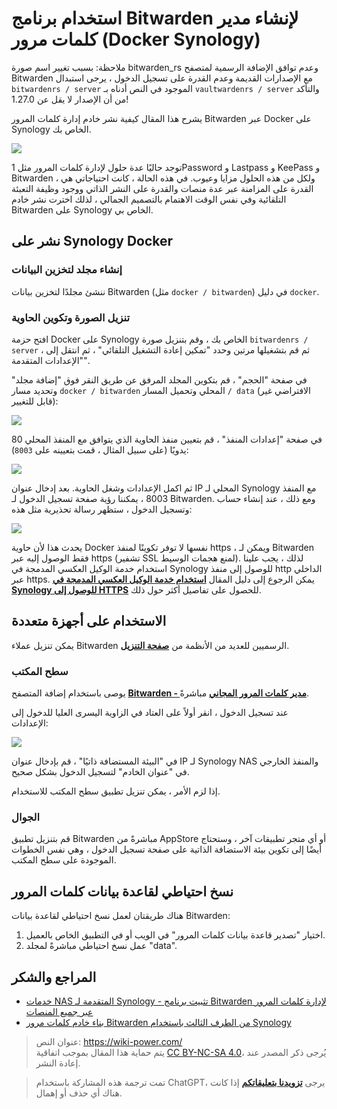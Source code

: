 # استخدام برنامج Bitwarden لإنشاء مدير كلمات مرور (Docker Synology)

ملاحظة: بسبب تغيير اسم صورة bitwarden_rs وعدم توافق الإضافة الرسمية لمتصفح Bitwarden مع الإصدارات القديمة وعدم القدرة على تسجيل الدخول ، يرجى استبدال `bitwardenrs / server` الموجود في النص أدناه بـ `vaultwardenrs / server` والتأكد من أن الإصدار لا يقل عن 1.27.0!

يشرح هذا المقال كيفية نشر خادم إدارة كلمات المرور Bitwarden عبر Docker على Synology الخاص بك.

![](https://wiki-media-1253965369.cos.ap-guangzhou.myqcloud.com/img/20210503221838.png)

توجد حاليًا عدة حلول لإدارة كلمات المرور مثل 1Password و Lastpass و KeePass و Bitwarden ، ولكل من هذه الحلول مزايا وعيوب. في هذه الحالة ، كانت احتياجاتي هي القدرة على المزامنة عبر عدة منصات والقدرة على النشر الذاتي ووجود وظيفة التعبئة التلقائية وفي نفس الوقت الاهتمام بالتصميم الجمالي ، لذلك اخترت نشر خادم Bitwarden على Synology الخاص بي.

## نشر على Synology Docker

### إنشاء مجلد لتخزين البيانات

ننشئ مجلدًا لتخزين بيانات Bitwarden (مثل `docker / bitwarden`) في دليل `docker`.

### تنزيل الصورة وتكوين الحاوية

افتح حزمة Docker على Synology الخاص بك ، وقم بتنزيل صورة `bitwardenrs / server` ، ثم قم بتشغيلها مرتين وحدد "تمكين إعادة التشغيل التلقائي" ، ثم انتقل إلى "الإعدادات المتقدمة".

في صفحة "الحجم" ، قم بتكوين المجلد المرفق عن طريق النقر فوق "إضافة مجلد" وتحديد مسار `docker / bitwarden` المحلي وتحميل المسار `/ data` (الافتراضي غير قابل للتغيير):

![](https://wiki-media-1253965369.cos.ap-guangzhou.myqcloud.com/img/20210503211711.png)

في صفحة "إعدادات المنفذ" ، قم بتعيين منفذ الحاوية الذي يتوافق مع المنفذ المحلي 80 يدويًا (على سبيل المثال ، قمت بتعيينه على `8003`):

![](https://wiki-media-1253965369.cos.ap-guangzhou.myqcloud.com/img/20210503211759.png)

ثم اكمل الإعدادات وشغل الحاوية. بعد إدخال عنوان IP المحلي لـ Synology مع المنفذ 8003 ، يمكننا رؤية صفحة تسجيل الدخول لـ Bitwarden. ومع ذلك ، عند إنشاء حساب وتسجيل الدخول ، ستظهر رسالة تحذيرية مثل هذه:

![](https://wiki-media-1253965369.cos.ap-guangzhou.myqcloud.com/img/20210503212146.png)

يحدث هذا لأن حاوية Docker نفسها لا توفر تكوينًا لمنفذ https ، ويمكن لـ Bitwarden فقط الوصول إليه عبر https (تشفير SSL لمنع هجمات الوسيط). لذلك ، يجب علينا استخدام خدمة الوكيل العكسي المدمجة في Synology للوصول إلى منفذ http الداخلي عبر https. يمكن الرجوع إلى دليل المقال [**استخدام خدمة الوكيل العكسي المدمجة في Synology للوصول إلى HTTPS**](https://wiki-power.com/ar/%E7%94%A8%E7%BE%A4%E6%99%96%E8%87%AA%E5%B8%A6%E5%8F%8D%E5%90%91%E4%BB%A3%E7%90%86%E5%AE%9E%E7%8E%B0HTTPS%E8%AE%BF%E9%97%AE) للحصول على تفاصيل أكثر حول ذلك.

## الاستخدام على أجهزة متعددة

يمكن تنزيل عملاء Bitwarden الرسميين للعديد من الأنظمة من [**صفحة التنزيل**](https://bitwarden.com/download/).

### سطح المكتب

يوصى باستخدام إضافة المتصفح [**Bitwarden - مدير كلمات المرور المجاني**](https://chrome.google.com/webstore/detail/bitwarden-free-password-m/nngceckbapebfimnlniiiahkandclblb) مباشرةً.

عند تسجيل الدخول ، انقر أولاً على العتاد في الزاوية اليسرى العليا للدخول إلى الإعدادات:

![](https://wiki-media-1253965369.cos.ap-guangzhou.myqcloud.com/img/20210503215149.png)

في "البيئة المستضافة ذاتيًا" ، قم بإدخال عنوان IP لـ Synology NAS والمنفذ الخارجي في "عنوان الخادم" لتسجيل الدخول بشكل صحيح.

إذا لزم الأمر ، يمكن تنزيل تطبيق سطح المكتب للاستخدام.

### الجوال

قم بتنزيل تطبيق Bitwarden مباشرةً من AppStore أو أي متجر تطبيقات آخر ، وستحتاج أيضًا إلى تكوين بيئة الاستضافة الذاتية على صفحة تسجيل الدخول ، وهي نفس الخطوات الموجودة على سطح المكتب.

## نسخ احتياطي لقاعدة بيانات كلمات المرور

هناك طريقتان لعمل نسخ احتياطي لقاعدة بيانات Bitwarden:

1. اختيار "تصدير قاعدة بيانات كلمات المرور" في الويب أو في التطبيق الخاص بالعميل.
2. عمل نسخ احتياطي مباشرةً لمجلد "data".

## المراجع والشكر

- [خدمات NAS المتقدمة لـ Synology - تثبيت برنامج Bitwarden لإدارة كلمات المرور عبر جميع المنصات](https://www.ioiox.com/archives/70.html)
- [بناء خادم كلمات مرور Bitwarden من الطرف الثالث باستخدام Synology](https://ppgg.in/blog/10271.html#comment-8463)

> عنوان النص: <https://wiki-power.com/>  
> يتم حماية هذا المقال بموجب اتفاقية [CC BY-NC-SA 4.0](https://creativecommons.org/licenses/by/4.0/deed.zh)، يُرجى ذكر المصدر عند إعادة النشر.

> تمت ترجمة هذه المشاركة باستخدام ChatGPT، يرجى [**تزويدنا بتعليقاتكم**](https://github.com/linyuxuanlin/Wiki_MkDocs/issues/new) إذا كانت هناك أي حذف أو إهمال.